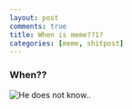 ```yaml
---
layout: post
comments: true
title: When is meme??1?
categories: [meme, shitpost]
---
```


### When??

![He does not know..](https://64.media.tumblr.com/34592e808ef7c60b8f66938d35828038/tumblr_inline_nt0v7l4x8F1spsojg_640.png)



